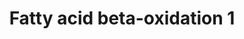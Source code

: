 ---
annotations:
- id: PW:0000002
  parent: classic metabolic pathway
  type: Pathway Ontology
  value: classic metabolic pathway
- id: PW:0000738
  parent: classic metabolic pathway
  type: Pathway Ontology
  value: fatty acid beta degradation pathway
authors:
- Nsalomonis
- MaintBot
- Evelo
- C.Redfern
- Christine Chichester
- Timverbruggen
- Eweitz
- DeSl
communities:
- Lipids
description: Molecular mechanisms regulating lipid storage and metabolism.
last-edited: 2021-05-27
organisms:
- Caenorhabditis elegans
redirect_from:
- /index.php/Pathway:WP126
- /instance/WP126
revision: null
schema-jsonld:
- '@context': https://schema.org/
  '@id': https://wikipathways.github.io/pathways/WP126.html
  '@type': Dataset
  creator:
    '@type': Organization
    name: WikiPathways
  description: Molecular mechanisms regulating lipid storage and metabolism.
  keywords:
  - (S)-3-Hydroxydodexanonyl-CoA
  - (S)-3-Hydroxyhexadecanoyl-CoA
  - (S)-3-Hydroxytetradecanoyl-CoA
  - 2-trans-dodecenoyl-CoA
  - 3-Oxododexanoyl-CoA
  - 3-Oxopalmitoyl-CoA
  - ACADL
  - ACSL5
  - ACSL6
  - Acetyl-CoA
  - Acyl-CoA
  - B0303.3
  - B0395.3
  - C05D11.7
  - C36A4.9
  - C46C11.1
  - CPT1B
  - Decanoyl-CoA
  - Dihydroxyacetone Phosphate
  - Dxotetradecanoyl-CoA
  - E04F6.5
  - F37C12.7
  - F54C8.1
  - Fatty Acid
  - GK2
  - Glyceraldehyde-3-Phosphate
  - Glycerol
  - Glycolysis MAPP
  - L-Glycerol-3-Phosphate
  - LIPC
  - LPL
  - Lauroyl-CoA
  - Myristoyl-CoA
  - Palmitoyl-CoA
  - R11F4.1
  - See Beta Oxidation 2
  - See TCA Cycle
  - See TCA Cycle MAPP
  - T08B2.7
  - T25G3.4
  - Trans-Hexadecanoyl-CoA
  - Trans-Tetradex-2-enoyl-CoA
  - Triacylglycerol
  - Y65B4BL.5
  - acs-17
  - cka-1
  - cpt-1
  - cpt-2
  - dif-1
  - ech-6
  - lipase
  - tpi-1
  license: CC0
  name: Fatty acid beta-oxidation 1
seo: CreativeWork
title: Fatty acid beta-oxidation 1
wpid: WP126
---